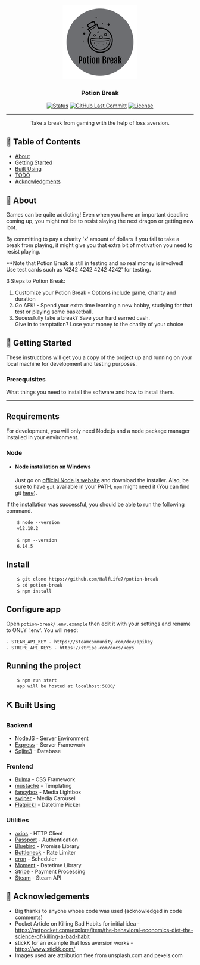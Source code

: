 <p align="center">
  <a href="" rel="noopener">
 <img width=200px height=200px src="https://github.com/HalfLife7/potion-break/blob/master/public/images/big-potion-break-logo.png?raw=true" alt="Project logo"></a>
</p>

<h3 align="center">Potion Break</h3>

<div align="center">

[![Status](https://img.shields.io/badge/status-active-success.svg)]()
[![GitHub Last Committ](https://img.shields.io/github/last-commit/HalfLife7/potion-break)](https://github.com/HalfLife7/potion-break/commits/master)
[![License](https://img.shields.io/github/license/HalfLife7/potion-break)](/LICENSE)

</div>

---

<p align="center"> Take a break from gaming with the help of loss aversion.
    <br> 
</p>

## 📝 Table of Contents

-   [About](#about)
-   [Getting Started](#getting_started)
-   [Built Using](#built_using)
-   [TODO](./TODO.md)
-   [Acknowledgments](#acknowledgement)

## 🧐 About <a name = "about"></a>

<p>Games can be quite addicting! Even when you have an important deadline coming up, you might not be to resist slaying the next dragon or getting new loot.</p>

<p>By committing to pay a charity 'x' amount of dollars if you fail to take a break from playing, it might give you that extra bit of motivation you need to resist playing.</p>

<p>**Note that Potion Break is still in testing and no real money is involved! Use test cards such as '4242 4242 4242 4242' for testing.</p>

<p>3 Steps to Potion Break:</p>

<ol>
  <li>Customize your Potion Break - Options include game, charity and duration</li>
  <li>Go AFK! - Spend your extra time learning a new hobby, studying for that test or playing some basketball.</li>
  <li>Sucessfully take a break? Save your hard earned cash.<br>Give in to temptation? Lose your money to the charity of your choice</li>
</ol>

## 🏁 Getting Started <a name = "getting_started"></a>

These instructions will get you a copy of the project up and running on your local machine for development and testing purposes.

### Prerequisites

What things you need to install the software and how to install them.

---

## Requirements

For development, you will only need Node.js and a node package manager installed in your environment.

### Node

-   #### Node installation on Windows

    Just go on [official Node.js website](https://nodejs.org/) and download the installer.
    Also, be sure to have `git` available in your PATH, `npm` might need it (You can find git [here](https://git-scm.com/)).

If the installation was successful, you should be able to run the following command.

```
    $ node --version
    v12.18.2

    $ npm --version
    6.14.5
```

## Install

```
    $ git clone https://github.com/HalfLife7/potion-break
    $ cd potion-break
    $ npm install
```

## Configure app

Open `potion-break/.env.example` then edit it with your settings and rename to ONLY '.env'. You will need:

```
- STEAM_API_KEY - https://steamcommunity.com/dev/apikey
- STRIPE_API_KEYS - https://stripe.com/docs/keys
```

## Running the project

```
    $ npm run start
    app will be hosted at localhost:5000/
```

## ⛏️ Built Using <a name = "built_using"></a>

### Backend

-   [NodeJS](https://nodejs.org/en/) - Server Environment
-   [Express](https://expressjs.com/) - Server Framework
-   [Sqlite3](https://www.sqlite.org/) - Database

### Frontend

-   [Bulma](https://bulma.io/) - CSS Framework
-   [mustache](https://mustache.github.io/) - Templating
-   [fancybox](http://fancyapps.com/fancybox/3/) - Media Lightbox
-   [swiper](https://swiperjs.com/) - Media Carousel
-   [Flatpickr](https://flatpickr.js.org/) - Datetime Picker

### Utilities

-   [axios](https://www.npmjs.com/package/axios) - HTTP Client
-   [Passport](http://www.passportjs.org/) - Authentication
-   [Bluebird](http://bluebirdjs.com/) - Promise Library
-   [Bottleneck](https://github.com/SGrondin/bottleneck#readme) - Rate Limiter
-   [cron](https://www.npmjs.com/package/cron) - Scheduler
-   [Moment](https://momentjs.com/) - Datetime Library
-   [Stripe](https://stripe.com/) - Payment Processing
-   [Steam](https://steamcommunity.com/dev) - Steam API

## 🎉 Acknowledgements <a name = "acknowledgement"></a>

-   Big thanks to anyone whose code was used (acknowledged in code comments)
-   Pocket Article on Killing Bad Habits for initial idea - https://getpocket.com/explore/item/the-behavioral-economics-diet-the-science-of-killing-a-bad-habit
-   stickK for an example that loss aversion works - https://www.stickk.com/
-   Images used are attribution free from unsplash.com and pexels.com
